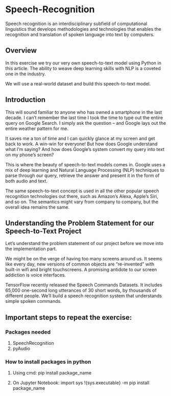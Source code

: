 # Speech-Recognition
Speech recognition is an interdisciplinary subfield of computational linguistics that develops methodologies and technologies that enables the recognition and translation of spoken language into text by computers.

## Overview
In this exercise we try our very own speech-to-text model using Python in this article. The ability to weave deep learning skills with NLP is a coveted one in the industry. 

We will use a real-world dataset and build this speech-to-text model.


## Introduction
This will sound familiar to anyone who has owned a smartphone in the last decade. I can’t remember the last time I took the time to type out the entire query on Google Search. I simply ask the question – and Google lays out the entire weather pattern for me.

It saves me a ton of time and I can quickly glance at my screen and get back to work. A win-win for everyone! But how does Google understand what I’m saying? And how does Google’s system convert my query into text on my phone’s screen?

This is where the beauty of speech-to-text models comes in. Google uses a mix of deep learning and Natural Language Processing (NLP) techniques to parse through our query, retrieve the answer and present it in the form of both audio and text.

The same speech-to-text concept is used in all the other popular speech recognition technologies out there, such as Amazon’s Alexa, Apple’s Siri, and so on. The semantics might vary from company to company, but the overall idea remains the same.

## Understanding the Problem Statement for our Speech-to-Text Project
Let’s understand the problem statement of our project before we move into the implementation part.

We might be on the verge of having too many screens around us. It seems like every day, new versions of common objects are “re-invented” with built-in wifi and bright touchscreens. A promising antidote to our screen addiction is voice interfaces. 

TensorFlow recently released the Speech Commands Datasets. It includes 65,000 one-second long utterances of 30 short words, by thousands of different people. We’ll build a speech recognition system that understands simple spoken commands.

## Important steps to repeat the exercise:

### Packages needed
1. SpeechRecognition
2. pyAudio

### How to install packages in python
1. Using cmd:
pip install package_name

2. On Jupyter Notebook:
import sys
!{sys.executable} -m pip install package_name
